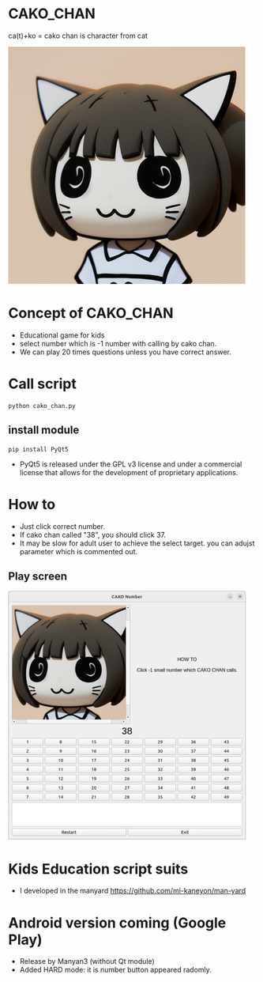 # CAKO_CHAN
ca(t)+ko = cako chan is character from cat

![cako figure](cako.png)

# Concept of CAKO_CHAN
- Educational game for kids
- select number which is -1 number with calling by cako chan.
- We can play 20 times questions unless you have correct answer.

# Call script

```
python cako_chan.py 

```
## install module

```
pip install PyQt5

```
- PyQt5 is released under the GPL v3 license and under a commercial license that allows for the development of proprietary applications.

# How to
- Just click correct number.
- If cako chan called "38",  you should click 37.
- It may be slow for adult user to achieve the select target. you can adujst parameter which is commented out.

## Play screen
![cako figure](cako_chan.png)
  
# Kids Education script suits
- I developed in the manyard
  https://github.com/mi-kaneyon/man-yard
  
# Android version coming (Google Play)
- Release by Manyan3 (without Qt module)
- Added HARD mode: it is number button appeared radomly.
